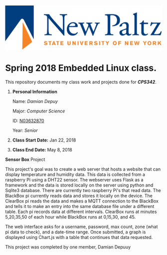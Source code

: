 ![New Paltz Logo](misc/newpaltzlogo.jpg)
# Spring 2018 Embedded Linux class.

This repository documents my class work and projects done for _**CPS342**_.

1. **Personal Information**

      Name: *Damian Depuy* 

      Major: *Computer Science* 

      ID: [N03632870](https://github.com/N03632870) 

      Year: *Senior*  

2. **Class Start Date:** Jan 22, 2018

3. **Class End Date:** May 8, 2018

**Sensor Box** Project

This project's goal was to create a web server that hosts a website that can display temperature and humidity data. This data is collected from a raspberry Pi using a DHT22 sensor. The webserver uses Flask as a framework and the data is stored locally on the server using python and Sqlite3 database. There are currently two raspberry Pi's that read data. The BlackBox pi currently reads data and stores it locally on the device. The ClearBox pi reads the data and makes a MQTT connection to the BlackBox and tells it to make an entry into the same database file under a different table. Each pi records data at different intervals. ClearBox runs at minutes 5,20,35,50 of each hour while BlackBox runs at 0,15,30, and 45. 

The web interface asks for a username, password, max count, zone (what pi data to check), and a date-time range. Once submitted, a graph is displayed using Chart.js with a table that continues that data requested. 

This project was completed by one member, Damian Depuuy
